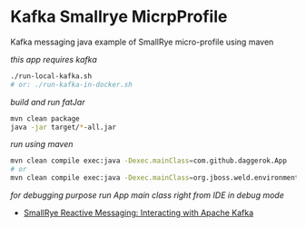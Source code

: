 # Kafka Smallrye MicrpProfile
Kafka messaging java example of SmallRye micro-profile using maven

_this app requires kafka_

```bash
./run-local-kafka.sh
# or: ./run-kafka-in-docker.sh
```

_build and run fatJar_

```bash
mvn clean package
java -jar target/*-all.jar
```

_run using maven_

```bash
mvn clean compile exec:java -Dexec.mainClass=com.github.daggerok.App
# or
mvn clean compile exec:java -Dexec.mainClass=org.jboss.weld.environment.se.StartMain 
```

_for debugging purpose run App main class right from IDE in debug mode_

* [SmallRye Reactive Messaging: Interacting with Apache Kafka](https://smallrye.io/smallrye-reactive-messaging/#_interacting_with_apache_kafka)
